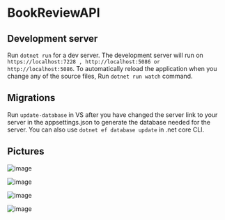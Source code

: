 # BookReviewAPI

## Development server

Run `dotnet run` for a dev server. The development server will run on ` https://localhost:7228 , http://localhost:5086 or http://localhost:5086 `. To  automatically reload the application when you change any of the source files, Run `dotnet run watch` command.

## Migrations

Run `update-database` in VS after you have changed the server link to your server in the appsettings.json to generate the database needed for the server. You can also use `dotnet ef database update` in .net core CLI.

## Pictures

![image](https://github.com/NabinTako/BookReviewAPI/assets/109028119/11f7f758-2b4c-4226-bfec-3ad4f83507fe)

![image](https://github.com/NabinTako/BookReviewAPI/assets/109028119/36234360-015d-4faf-a549-cab851285e32)

![image](https://github.com/NabinTako/BookReviewAPI/assets/109028119/ef76eb8d-5550-4269-9f20-dbf4595f687b)

![image](https://github.com/NabinTako/BookReviewAPI/assets/109028119/44e5ea22-d0f0-46c7-bd3a-ad668391b4ef)
